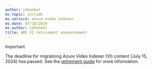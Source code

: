```yaml
---
author: inhenkel
ms.topic: include 
ms.service: azure-video-indexer
ms.date: 07/10/2024
ms.author: inhenkel
title: AMS VI retirement announcement
---
```


> [!IMPORTANT]
> The deadline for migrationg Azure Video Indexer (VI) content (July 15, 2024) has passed. See the [retirement guide](../azure-video-indexer-ams-retirement-guide) for more information.
